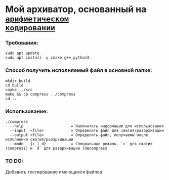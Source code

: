 # Мой архиватор, основанный на <code>[арифметическом кодировании](https://ru.wikipedia.org/wiki/%D0%90%D1%80%D0%B8%D1%84%D0%BC%D0%B5%D1%82%D0%B8%D1%87%D0%B5%D1%81%D0%BA%D0%BE%D0%B5_%D0%BA%D0%BE%D0%B4%D0%B8%D1%80%D0%BE%D0%B2%D0%B0%D0%BD%D0%B8%D0%B5)</code>

### Требования:
``` 
sudo apt update
sudo apt install -y cmake g++ python3
```
### Способ получить исполняемый файл в основной папке:
```
mkdir build 
cd build 
cmake ../src 
make && cp compress ../compress 
cd ..
```


### Использование:
```
./compress
  --help                     = Напичатать информацию для использования
  --input  <file>            = Определить файл для сжатия/разархивации
  --output <file>            = Определить файл, получаемы после исполнения сжатия/разархивации
  --mode   {c | d}           = Специальные режимы, `c` для сжатия (compress) и `d` для разархивации (decompress
```


### TO DO:
Добавить тестирование имеющихся файлов
